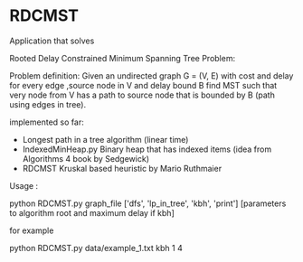 RDCMST
======
Application that solves

Rooted Delay Constrained Minimum Spanning Tree Problem:

Problem definition:
Given an undirected graph G = (V, E) with cost and delay for every edge
,source node in V and delay bound B find MST such that very node from
V has a path to source node that is bounded by B (path using edges in tree).

implemented so far:
- Longest path in a tree algorithm (linear time)
- IndexedMinHeap.py Binary heap that has indexed items (idea from Algorithms 4 book by Sedgewick)
- RDCMST Kruskal based heuristic by Mario Ruthmaier

Usage :

python RDCMST.py graph_file ['dfs', 'lp_in_tree', 'kbh', 'print'] [parameters to algorithm root and maximum delay if kbh]

for example 

python RDCMST.py data/example_1.txt kbh 1 4

